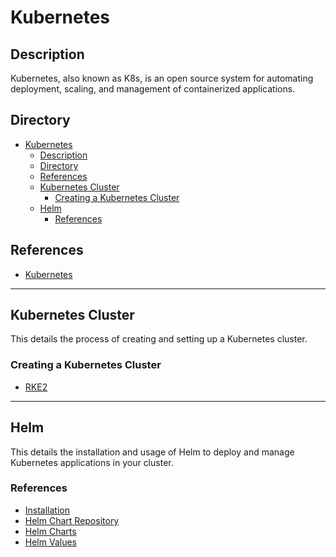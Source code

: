 # Kubernetes

## Description

Kubernetes, also known as K8s, is an open source system for automating deployment, scaling, and management of containerized applications.

## Directory

- [Kubernetes](#kubernetes)
  - [Description](#description)
  - [Directory](#directory)
  - [References](#references)
  - [Kubernetes Cluster](#kubernetes-cluster)
    - [Creating a Kubernetes Cluster](#creating-a-kubernetes-cluster)
  - [Helm](#helm)
    - [References](#references-1)

## References

- [Kubernetes](https://kubernetes.io)

---

## Kubernetes Cluster

This details the process of creating and setting up a Kubernetes cluster.

### Creating a Kubernetes Cluster

- [RKE2](../topics/rke2.md#creating-a-kubernetes-cluster)

---

## Helm

This details the installation and usage of Helm to deploy and manage Kubernetes applications in your cluster.

### References

- [Installation](../topics/helm.md#installation)
- [Helm Chart Repository](../topics/helm.md#helm-chart-repository)
- [Helm Charts](../topics/helm.md#helm-charts)
- [Helm Values](../topics/helm.md#helm-values)
